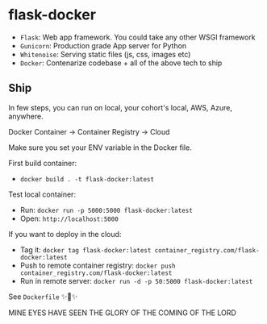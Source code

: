 # flask-docker
- `Flask`: Web app framework. You could take any other WSGI framework
- `Gunicorn`: Production grade App server for Python
- `Whitenoise`: Serving static files (js, css, images etc)
- `Docker`: Contenarize codebase + all of the above tech to ship


## Ship

In few steps, you can run on local, your cohort's local, AWS, Azure, anywhere.

Docker Container -> Container Registry -> Cloud

Make sure you set your ENV variable in the Docker file.

First build container:
* `docker build . -t flask-docker:latest`

Test local container:
* Run: `docker run -p 5000:5000 flask-docker:latest`
* Open: `http://localhost:5000`

If you want to deploy in the cloud:
* Tag it: `docker tag flask-docker:latest container_registry.com/flask-docker:latest`
* Push to remote container registry: `docker push container_registry.com/flask-docker:latest`
* Run in remote server: `docker run -d -p 50:5000 flask-docker:latest`

See `Dockerfile` ✨🍰✨

MINE EYES HAVE SEEN THE GLORY OF THE COMING OF THE LORD